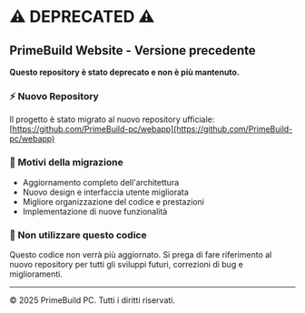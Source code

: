 # ⚠️ DEPRECATED ⚠️

## PrimeBuild Website - Versione precedente

**Questo repository è stato deprecato e non è più mantenuto.**

### ⚡ Nuovo Repository

Il progetto è stato migrato al nuovo repository ufficiale:
[https://github.com/PrimeBuild-pc/webapp](https://github.com/PrimeBuild-pc/webapp)

### 🔄 Motivi della migrazione

- Aggiornamento completo dell'architettura
- Nuovo design e interfaccia utente migliorata
- Migliore organizzazione del codice e prestazioni
- Implementazione di nuove funzionalità

### 🚫 Non utilizzare questo codice

Questo codice non verrà più aggiornato. Si prega di fare riferimento al nuovo repository per tutti gli sviluppi futuri, correzioni di bug e miglioramenti.

---

© 2025 PrimeBuild PC. Tutti i diritti riservati.
